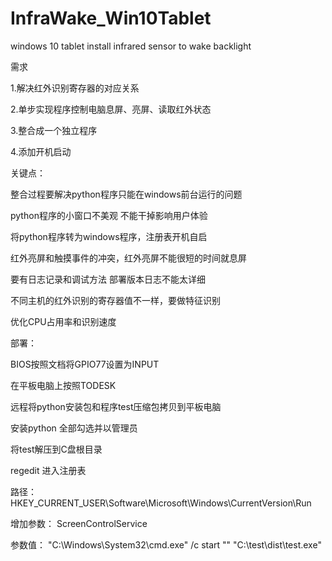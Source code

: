 # InfraWake_Win10Tablet
windows 10  tablet  install infrared sensor  to wake backlight  

需求

1.解决红外识别寄存器的对应关系

2.单步实现程序控制电脑息屏、亮屏、读取红外状态

3.整合成一个独立程序

4.添加开机启动

关键点：

整合过程要解决python程序只能在windows前台运行的问题

python程序的小窗口不美观 不能干掉影响用户体验

将python程序转为windows程序，注册表开机自启

红外亮屏和触摸事件的冲突，红外亮屏不能很短的时间就息屏

要有日志记录和调试方法 部署版本日志不能太详细

不同主机的红外识别的寄存器值不一样，要做特征识别

优化CPU占用率和识别速度

部署：

BIOS按照文档将GPIO77设置为INPUT

在平板电脑上按照TODESK

远程将python安装包和程序test压缩包拷贝到平板电脑

安装python 全部勾选并以管理员

将test解压到C盘根目录

regedit 进入注册表

路径：
HKEY_CURRENT_USER\Software\Microsoft\Windows\CurrentVersion\Run

增加参数：
ScreenControlService

参数值：
"C:\Windows\System32\cmd.exe" /c start "" "C:\test\dist\test.exe"



